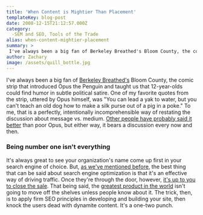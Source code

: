 ```yaml
---
title: 'When Content is Mightier Than Placement'
templateKey: blog-post
date: 2008-12-15T21:12:57.000Z
category: 
  -SEM and SEO, Tools of the Trade
alias: when-content-mightier-placement
summary: > 
 I've always been a big fan of Berkeley Breathed's Bloom County, the comic strip that introduced Opus the Penguin and taught us that 12-year-olds could find humor in subtle political satire. One of my favorite quotes from the strip, uttered by Opus himself, was "You can lead a yak to water, but you can't teach an old dog how to make a silk purse out of a pig in a poke."
author: Zachary
image: /assets/quill_bottle.jpg
---
```


I've always been a big fan of [Berkeley Breathed's](http://www.berkeleybreathed.com/) Bloom County, the comic strip that introduced Opus the Penguin and taught us that 12-year-olds could find humor in subtle political satire. One of my favorite quotes from the strip, uttered by Opus himself, was "You can lead a yak to water, but you can't teach an old dog how to make a silk purse out of a pig in a poke." To me, that is a perfectly, intentionally incomprehensible way of restating the discussion about message vs. medium. [Other people have probably said it better](http://en.wikipedia.org/wiki/The_medium_is_the_message) than poor Opus, but either way, it bears a discussion every now and then.

### Being number one isn't everything

It's always great to see your organization's name come up first in your search engine of choice. But, [as we've mentioned before](/2008/07/01/driving-traffic-vs-attracting-an-audience), the best thing that can be said about search engine optimization is that it's an effective way of driving traffic. Once they're through the door, however, [it's up to you to close the sale](http://www.marketingprofs.com/8/web-site-content-all-about-the-why-bader.asp?sp=1). That being said, the [greatest product in the world](http://www.thinkgeek.com/homeoffice/kitchen/8ace/) isn't going to move off the shelves unless people know about it. The trick, then, is to apply firm SEO principles in developing and building your site, then knock the users dead with dynamite content. It's a one-two punch.